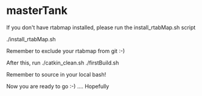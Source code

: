 # masterTank

If you don't have rtabmap installed, please run the install_rtabMap.sh script 

./install_rtabMap.sh 

Remember to exclude your rtabmap from git :-)


After this, run
./catkin_clean.sh
./firstBuild.sh

Remember to source in your local bash!

Now you are ready to go :-) .... Hopefully
